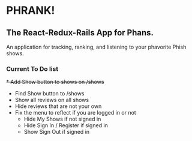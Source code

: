 # PHRANK!
## The React-Redux-Rails App for Phans.

An application for tracking, ranking, and listening to your phavorite Phish shows.

### Current To Do list

~~* Add Show button to shows on /shows~~
* Find Show button to /shows
* Show all reviews on all shows
* Hide reviews that are not your own
* Fix the menu to reflect if you are logged in or not
  	* 	Hide My Shows if not signed in
	*	Hide Sign In / Register if signed in
	*	Show Sign Out if signed in

